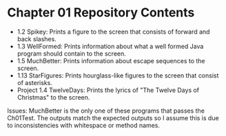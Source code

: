 # Chapter 01 Repository Contents

- 1.2  Spikey: Prints a figure to the screen that consists of forward and back slashes.
- 1.3  WellFormed: Prints information about what a well formed Java program should contain to the screen.
- 1.5  MuchBetter: Prints information about escape sequences to the screen.
- 1.13 StarFigures: Prints hourglass-like figures to the screen that consist of asterisks.
- Project 1.4 TwelveDays: Prints the lyrics of "The Twelve Days of Christmas" to the screen.

Issues:
MuchBetter is the only one of these programs that passes the Ch01Test. The outputs match the expected outputs so I assume this is due to inconsistencies with whitespace or method names.
